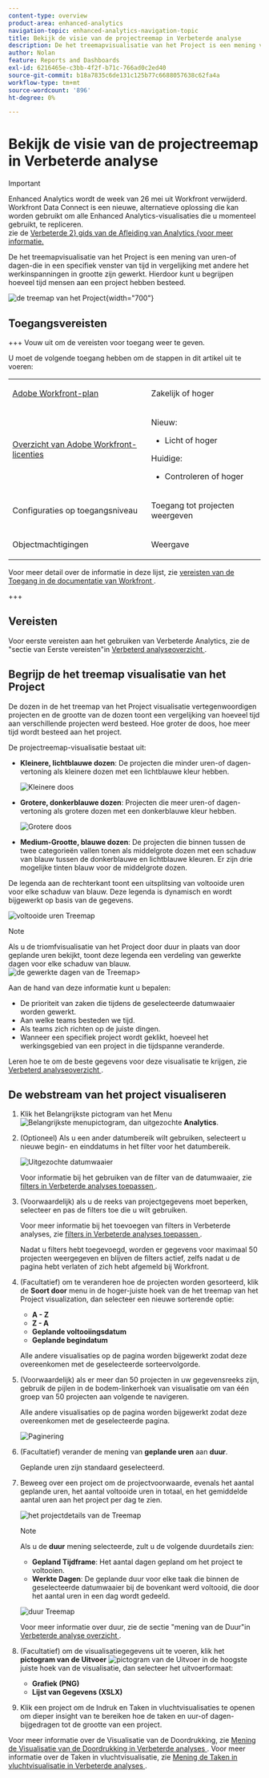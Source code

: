 ```yaml
---
content-type: overview
product-area: enhanced-analytics
navigation-topic: enhanced-analytics-navigation-topic
title: Bekijk de visie van de projectreemap in Verbeterde analyse
description: De het treemapvisualisatie van het Project is een mening van uren-of dagen-die in een specifiek venster van tijd in vergelijking met andere het werkinspanningen in grootte zijn gewerkt. Hierdoor kunt u begrijpen hoeveel tijd mensen aan een project hebben besteed.
author: Nolan
feature: Reports and Dashboards
exl-id: 6216465e-c3bb-4f2f-b71c-766ad0c2ed40
source-git-commit: b18a7835c6de131c125b77c6688057638c62fa4a
workflow-type: tm+mt
source-wordcount: '896'
ht-degree: 0%

---
```


# Bekijk de visie van de projectreemap in Verbeterde analyse

>[!IMPORTANT]
>
>Enhanced Analytics wordt de week van 26 mei uit Workfront verwijderd. Workfront Data Connect is een nieuwe, alternatieve oplossing die kan worden gebruikt om alle Enhanced Analytics-visualisaties die u momenteel gebruikt, te repliceren. <br> zie de [ Verbeterde 2&rbrace; gids van de Afleiding van Analytics &lbrace;voor meer informatie.](/help/quicksilver/product-announcements/announcements/enhanced-analytics-deprecation.md)


<!-- Audited: 12/2023 -->

De het treemapvisualisatie van het Project is een mening van uren-of dagen-die in een specifiek venster van tijd in vergelijking met andere het werkinspanningen in grootte zijn gewerkt. Hierdoor kunt u begrijpen hoeveel tijd mensen aan een project hebben besteed.

![ de treemap van het Project ](assets/project-treemap-350x126.png){width="700"}

## Toegangsvereisten

+++ Vouw uit om de vereisten voor toegang weer te geven.

U moet de volgende toegang hebben om de stappen in dit artikel uit te voeren:

<table style="table-layout:auto"> 
 <col> 
 <col> 
 <tbody> 
  <tr> 
   <td role="rowheader"><a href="https://business.adobe.com/products/workfront/pricing.html" target="_blank">Adobe Workfront-plan</a></td> 
   <td> <p>Zakelijk of hoger</p> </td> 
  </tr> 
  <tr> 
   <td role="rowheader"><a href="../administration-and-setup/add-users/access-levels-and-object-permissions/wf-licenses.md" class="MCXref xref">Overzicht van Adobe Workfront-licenties</a></td> 
   <td>   <p>Nieuw:</p> 
   <ul><li>Licht of hoger</li></ul>
   <p>Huidige:</p>
   <ul><li>Controleren of hoger</li></ul>
 </td> 
  </tr> 
  <tr> 
   <td role="rowheader">Configuraties op toegangsniveau</td> 
   <td> <p>Toegang tot projecten weergeven</p> <!--<p>Note: If you still don't have access, ask your Workfront administrator if they set additional restrictions in your access level.<br>For information on how a Workfront administrator can change your access level, see <a href="../administration-and-setup/add-users/configure-and-grant-access/create-modify-access-levels.md" class="MCXref xref">Create or modify custom access levels</a>.</p>--> </td> 
  </tr> 
  <tr> 
   <td role="rowheader">Objectmachtigingen</td> 
   <td> <p>Weergave</p> <!--<p>For information on requesting additional access, see <a href="../workfront-basics/grant-and-request-access-to-objects/request-access.md" class="MCXref xref">Request access to objects </a>.</p>--> </td> 
  </tr> 
 </tbody> 
</table>

Voor meer detail over de informatie in deze lijst, zie [ vereisten van de Toegang in de documentatie van Workfront ](/help/quicksilver/administration-and-setup/add-users/access-levels-and-object-permissions/access-level-requirements-in-documentation.md).

+++

## Vereisten

Voor eerste vereisten aan het gebruiken van Verbeterde Analytics, zie de &quot;sectie van Eerste vereisten&quot;in [ Verbeterd analyseoverzicht ](../enhanced-analytics/enhanced-analytics-overview.md).

## Begrijp de het treemap visualisatie van het Project

De dozen in de het treemap van het Project visualisatie vertegenwoordigen projecten en de grootte van de dozen toont een vergelijking van hoeveel tijd aan verschillende projecten werd besteed. Hoe groter de doos, hoe meer tijd wordt besteed aan het project.

De projectreemap-visualisatie bestaat uit:

* **Kleinere, lichtblauwe dozen**: De projecten die minder uren-of dagen-vertoning als kleinere dozen met een lichtblauwe kleur hebben.

  ![ Kleinere doos ](assets/project-treemap-smaller-box.png)

* **Grotere, donkerblauwe dozen**: Projecten die meer uren-of dagen-vertoning als grotere dozen met een donkerblauwe kleur hebben.

  ![ Grotere doos ](assets/project-treemap-larger-box-350x205.png)

* **Medium-Grootte, blauwe dozen**: De projecten die binnen tussen de twee categorieën vallen tonen als middelgrote dozen met een schaduw van blauw tussen de donkerblauwe en lichtblauwe kleuren. Er zijn drie mogelijke tinten blauw voor de middelgrote dozen.

De legenda aan de rechterkant toont een uitsplitsing van voltooide uren voor elke schaduw van blauw. Deze legenda is dynamisch en wordt bijgewerkt op basis van de gegevens.

![ voltooide uren Treemap ](assets/project-treemap-hours-completed.png)

>[!NOTE]
>
>Als u de triomfvisualisatie van het Project door duur in plaats van door geplande uren bekijkt, toont deze legenda een verdeling van gewerkte dagen voor elke schaduw van blauw.\
>![ de gewerkte dagen van de Treemap ](assets/project-treemap-days-worked.png)>

Aan de hand van deze informatie kunt u bepalen:

* De prioriteit van zaken die tijdens de geselecteerde datumwaaier worden gewerkt.
* Aan welke teams besteden we tijd.
* Als teams zich richten op de juiste dingen.
* Wanneer een specifiek project wordt geklikt, hoeveel het werkingsgebied van een project in die tijdspanne veranderde.

Leren hoe te om de beste gegevens voor deze visualisatie te krijgen, zie [ Verbeterd analyseoverzicht ](../enhanced-analytics/enhanced-analytics-overview.md).

## De webstream van het project visualiseren

1. Klik het Belangrijkste pictogram van het Menu ![ Belangrijkste menupictogram ](assets/main-menu-icon-16x12.png), dan uitgezochte **Analytics**.
1. (Optioneel) Als u een ander datumbereik wilt gebruiken, selecteert u nieuwe begin- en einddatums in het filter voor het datumbereik.

   ![ Uitgezochte datumwaaier ](assets/filters-select-date-range-350x344.png)

   Voor informatie bij het gebruiken van de filter van de datumwaaier, zie [ filters in Verbeterde analyses toepassen ](../enhanced-analytics/use-enhanced-analytics-filters.md).

1. (Voorwaardelijk) als u de reeks van projectgegevens moet beperken, selecteer en pas de filters toe die u wilt gebruiken.

   Voor meer informatie bij het toevoegen van filters in Verbeterde analyses, zie [ filters in Verbeterde analyses toepassen ](../enhanced-analytics/use-enhanced-analytics-filters.md).

   Nadat u filters hebt toegevoegd, worden er gegevens voor maximaal 50 projecten weergegeven en blijven de filters actief, zelfs nadat u de pagina hebt verlaten of zich hebt afgemeld bij Workfront.

1. (Facultatief) om te veranderen hoe de projecten worden gesorteerd, klik de **Soort door** menu in de hoger-juiste hoek van de het treemap van het Project visualization, dan selecteer een nieuwe sorterende optie:

   * **A - Z**
   * **Z - A**
   * **Geplande voltooiingsdatum**
   * **Geplande begindatum**

   Alle andere visualisaties op de pagina worden bijgewerkt zodat deze overeenkomen met de geselecteerde sorteervolgorde.

1. (Voorwaardelijk) als er meer dan 50 projecten in uw gegevensreeks zijn, gebruik de pijlen in de bodem-linkerhoek van visualisatie om van één groep van 50 projecten aan volgende te navigeren.

   Alle andere visualisaties op de pagina worden bijgewerkt zodat deze overeenkomen met de geselecteerde pagina.

   ![ Paginering ](assets/pagination-350x118.png)

1. (Facultatief) verander de mening van **geplande uren** aan **duur**.

   Geplande uren zijn standaard geselecteerd.

1. Beweeg over een project om de projectvoorwaarde, evenals het aantal geplande uren, het aantal voltooide uren in totaal, en het gemiddelde aantal uren aan het project per dag te zien.

   ![ het projectdetails van de Treemap ](assets/project-treemap-project-details-350x404.png)

   >[!NOTE]
   >
   >Als u de **duur** mening selecteerde, zult u de volgende duurdetails zien:
   >
   >* **Gepland Tijdframe**: Het aantal dagen gepland om het project te voltooien.
   >* **Werkte Dagen**: De geplande duur voor elke taak die binnen de geselecteerde datumwaaier bij de bovenkant werd voltooid, die door het aantal uren in een dag wordt gedeeld.
   >   
   >![ duur Treemap ](assets/duration-treemap-350x159.png)
   >
   >Voor meer informatie over duur, zie de sectie &quot;mening van de Duur&quot;in [ Verbeterde analyse overzicht ](../enhanced-analytics/enhanced-analytics-overview.md).

1. (Facultatief) om de visualisatiegegevens uit te voeren, klik het **pictogram van de Uitvoer** ![ pictogram van de Uitvoer ](assets/export.png) in de hoogste juiste hoek van de visualisatie, dan selecteer het uitvoerformaat:

   * **Grafiek (PNG)**
   * **Lijst van Gegevens (XSLX)**

1. Klik een project om de Indruk en Taken in vluchtvisualisaties te openen om dieper insight van te bereiken hoe de taken en uur-of dagen-bijgedragen tot de grootte van een project.

Voor meer informatie over de Visualisatie van de Doordrukking, zie [ Mening de Visualisatie van de Doordrukking in Verbeterde analyses ](../enhanced-analytics/burndown-overview.md). Voor meer informatie over de Taken in vluchtvisualisatie, zie [ Mening de Taken in vluchtvisualisatie in Verbeterde analyses ](../enhanced-analytics/tasks-in-flight-overview.md).

